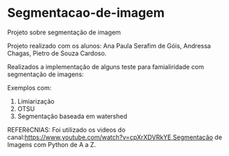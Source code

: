 # Segmentacao-de-imagem
Projeto sobre segmentação de imagem

Projeto realizado com os alunos: 
Ana Paula Serafim de Góis, 
Andressa Chagas, 
Pietro de Souza Cardoso. 

Realizados a implementação de alguns teste para famialiridade com segmentação de imagens:

Exemplos com: 
   1.   Limiarização  
   2.   OTSU
   3.   Segmentação baseada em watershed 


REFERêCNIAS:
Foi utilizado os videos do canal:https://www.youtube.com/watch?v=cpXrXDVRkYE,Segmentação de Imagens com Python de A a Z. 
